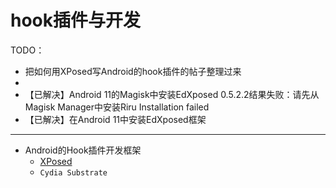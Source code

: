 # hook插件与开发

TODO：

* 把如何用XPosed写Android的hook插件的帖子整理过来
* 
* 【已解决】Android 11的Magisk中安装EdXposed 0.5.2.2结果失败：请先从Magisk Manager中安装Riru Installation failed
* 【已解决】在Android 11中安装EdXposed框架

---

* Android的Hook插件开发框架
  * [XPosed](https://book.crifan.com/books/crack_assistant_xposed_framework/website/)
  * `Cydia Substrate`

